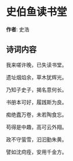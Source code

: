 # 史伯鱼读书堂

**作者**: 史浩

## 诗词内容

我来嗟许晚，已失读书堂。

遗址烟焰余，草木犹辉光。

乃知子史子，揭名意何长。

书册本可好，履践斯为良。

痴绝蠹万卷，未若陶食忘。

苟得是中趣，高可云外翔。

政不守萤雪，汩汩勤朱黄。

譬如沈疴痊，安用千金方。


